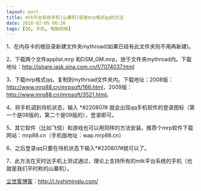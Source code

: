 ```yaml
---
layout: post
title: mtk平台系统手机(山寨机)安装mrp格式qq的方法
date: 2010-02-05 06:20
tags: [QQ, 手机, 电脑网络]
---
```

1、在内存卡的根目录新建文件夹mythroad(如果已经有此文件夹则不用再新建)。

2、下载两个文件applist.mrp 和DSM_GM.mrp，放于文件夹mythroad内。下载地址：<a href="http://ishare.iask.sina.com.cn/f/7074037.html" target="_blank">http://ishare.iask.sina.com.cn/f/7074037.html</a>

3、下载mrp格式qq，复制到mythroad文件夹内。下载地址：2008版：<a href="http://www.mrp88.cn/mrpsoft/166.html" target="_blank">http://www.mrp88.cn/mrpsoft/166.html</a>，2009版：<a href="http://www.mrp88.cn/mrpsoft/3521.html" target="_blank">http://www.mrp88.cn/mrpsoft/3521.html</a>。

4、将手机调到待机状态，输入 *#220807# 就会出现qq手机软件的登录图标（第一个是08版的，第二个是09版的），登录即可。

5、其它软件（比如飞信）和游戏也可以用同样的方法安装。推荐个mrp软件下载网站：mrp88.cn（手机版地址：wap.mrp88.cn）

6、之后登录qq只要在待机状态下输入*#220807#就可以了。

7、此方法在天时达手机上测试通过，理论上支持所有的mtk平台系统的手机（也就是我们平时称的山寨机）。

<a href="http://i.lvshiminglu.com/">尘世客博客</a>：<a href="http://i.lvshiminglu.com/">http://i.lvshiminglu.com/</a>

